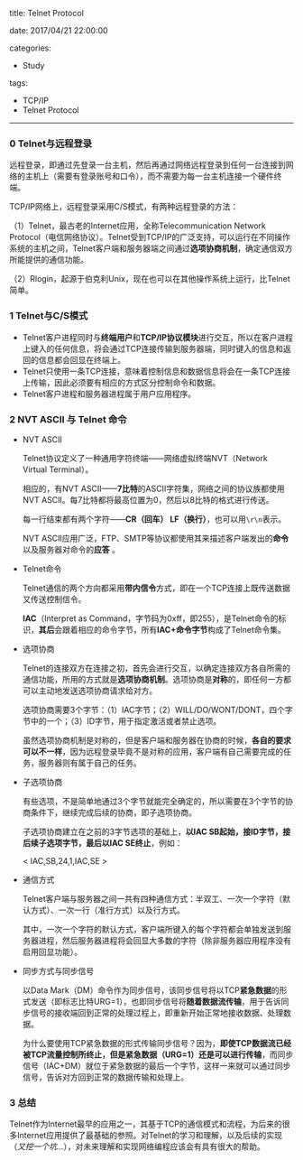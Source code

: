 title: Telnet Protocol

date: 2017/04/21 22:00:00

categories:

- Study

tags:

- TCP/IP
- Telnet Protocol

---

### 0  Telnet与远程登录

远程登录，即通过先登录一台主机，然后再通过网络远程登录到任何一台连接到网络的主机上（需要有登录账号和口令），而不需要为每一台主机连接一个硬件终端。

TCP/IP网络上，远程登录采用C/S模式，有两种远程登录的方法：

（1）Telnet，最古老的Internet应用，全称Telecommunication Network Protocol（电信网络协议）。Telnet受到TCP/IP的广泛支持，可以运行在不同操作系统的主机之间，Telnet客户端和服务器端之间通过**选项协商机制**，确定通信双方所能提供的通信功能。

（2）Rlogin，起源于伯克利Unix，现在也可以在其他操作系统上运行，比Telnet简单。

### 1  Telnet与C/S模式

- Telnet客户进程同时与**终端用户**和**TCP/IP协议模块**进行交互，所以在客户进程上键入的任何信息，将会通过TCP连接传输到服务器端，同时键入的信息和返回的信息都会回显在终端上。
- Telnet只使用一条TCP连接，意味着控制信息和数据信息将会在一条TCP连接上传输，因此必须要有相应的方式区分控制命令和数据。
- Telnet客户进程和服务器进程属于用户应用程序。

### 2  NVT ASCII 与 Telnet 命令

- NVT ASCII

  Telnet协议定义了一种通用字符终端——网络虚拟终端NVT（Network Virtual Terminal）。

  相应的，有NVT ASCII——**7比特**的ASCII字符集，网络之间的协议族都使用NVT ASCII。每7比特都将最高位置为0，然后以8比特的格式进行传送。

  每一行结束都有两个字符——**CR（回车） LF（换行）**，也可以用`\r\n`表示。

  NVT ASCII应用广泛，FTP、SMTP等协议都使用其来描述客户端发出的**命令**以及服务器对命令的**应答** 。


- Telnet命令

  Telnet通信的两个方向都采用**带内信令**方式，即在一个TCP连接上既传送数据又传送控制信令。

  **IAC**（Interpret as Command，字节码为0xff，即255），是Telnet命令的标识，**其后**会跟着相应的命令字节，所有**IAC+命令字节**构成了Telnet命令集。


- 选项协商

  Telnet的连接双方在连接之初，首先会进行交互，以确定连接双方各自所需的通信功能，所用的方式就是**选项协商机制**。选项协商是**对称**的，即任何一方都可以主动地发送选项协商请求给对方。

  选项协商需要3个字节：（1）IAC字节；（2）WILL/DO/WONT/DONT，四个字节中的一个；（3）ID字节，用于指定激活或者禁止选项。

  虽然选项协商机制是对称的，但是客户端和服务器在协商的时候，**各自的要求可以不一样**，因为远程登录毕竟不是对称的应用，客户端有自己需要完成的任务，服务器则有属于自己的任务。

- 子选项协商

  有些选项，不是简单地通过3个字节就能完全确定的，所以需要在3个字节的协商条件下，继续完成后续的协商，即子选项协商。

  子选项协商建立在之前的3字节选项的基础上，**以IAC SB起始，接ID字节，接后续子选项字节，最后以IAC SE终止**，例如：

  < IAC,SB,24,1,IAC,SE >

- 通信方式

  Telnet客户端与服务器之间一共有四种通信方式：半双工、一次一个字符（默认方式）、一次一行（准行方式）以及行方式。

  其中，一次一个字符的默认方式，客户端所键入的每个字符都会单独发送到服务器进程，然后服务器进程将会回显大多数的字符（除非服务器应用程序没有启用回显功能）。

- 同步方式与同步信号

  以Data Mark（DM）命令作为同步信号，该同步信号将以TCP**紧急数据**的形式发送（即标志比特URG=1），也即同步信号将**随着数据流传输**，用于告诉同步信号的接收端回到正常的处理过程上，即重新开始正常地接收数据、处理数据。

  为什么要使用TCP紧急数据的形式传输同步信号？因为，**即使TCP数据流已经被TCP流量控制所终止，但是紧急数据（URG=1）还是可以进行传输**，而同步信号（IAC+DM）就位于紧急数据的最后一个字节，这样一来就可以通过同步信号，告诉对方回到正常的数据传输和处理上。

### 3  总结

Telnet作为Internet最早的应用之一，其基于TCP的通信模式和流程，为后来的很多Internet应用提供了最基础的参照。对Telnet的学习和理解，以及后续的实现（*又挖一个坑...*），对未来理解和实现网络编程应该会有具有很大的帮助。







